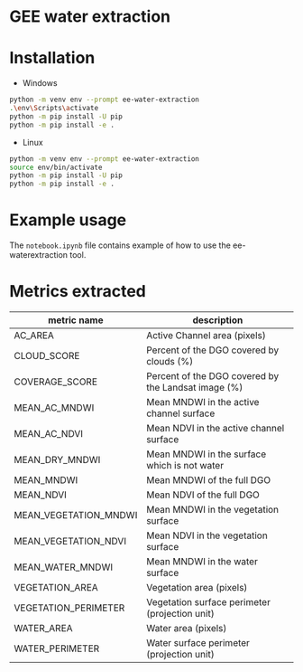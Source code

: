 # GEE water extraction

# Installation

- Windows
```bash
python -m venv env --prompt ee-water-extraction
.\env\Scripts\activate
python -m pip install -U pip
python -m pip install -e .
```

- Linux
```bash
python -m venv env --prompt ee-water-extraction
source env/bin/activate
python -m pip install -U pip
python -m pip install -e .
```

# Example usage

The `notebook.ipynb` file contains example of how to use the ee-waterextraction tool.

# Metrics extracted

| metric name | description |   
|---|---|
| AC_AREA | Active Channel area (pixels) |
| CLOUD_SCORE | Percent of the DGO covered by clouds (%) |
| COVERAGE_SCORE | Percent of the DGO covered by the Landsat image (%) |
| MEAN_AC_MNDWI | Mean MNDWI in the active channel surface |
| MEAN_AC_NDVI | Mean NDVI in the active channel surface |
| MEAN_DRY_MNDWI | Mean MNDWI in the surface which is not water  |
| MEAN_MNDWI | Mean MNDWI of the full DGO |
| MEAN_NDVI| Mean NDVI of the full DGO |
| MEAN_VEGETATION_MNDWI | Mean MNDWI in the vegetation surface |
| MEAN_VEGETATION_NDVI | Mean NDVI in the vegetation surface |
| MEAN_WATER_MNDWI | Mean MNDWI in the water surface |
| VEGETATION_AREA | Vegetation area (pixels) |
| VEGETATION_PERIMETER | Vegetation surface perimeter (projection unit) |
| WATER_AREA | Water area (pixels) |
| WATER_PERIMETER | Water surface perimeter (projection unit) |
